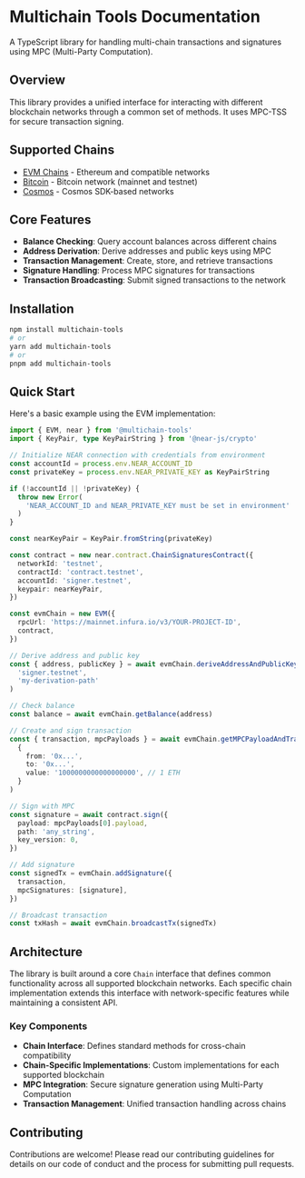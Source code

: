 # Multichain Tools Documentation

A TypeScript library for handling multi-chain transactions and signatures using MPC (Multi-Party Computation).

## Overview

This library provides a unified interface for interacting with different blockchain networks through a common set of methods. It uses MPC-TSS for secure transaction signing.

## Supported Chains

- [EVM Chains](./chains/evm.md) - Ethereum and compatible networks
- [Bitcoin](./chains/bitcoin.md) - Bitcoin network (mainnet and testnet)
- [Cosmos](./chains/cosmos.md) - Cosmos SDK-based networks

## Core Features

- **Balance Checking**: Query account balances across different chains
- **Address Derivation**: Derive addresses and public keys using MPC
- **Transaction Management**: Create, store, and retrieve transactions
- **Signature Handling**: Process MPC signatures for transactions
- **Transaction Broadcasting**: Submit signed transactions to the network

## Installation

```bash
npm install multichain-tools
# or
yarn add multichain-tools
# or
pnpm add multichain-tools
```

## Quick Start

Here's a basic example using the EVM implementation:

```ts twoslash
import { EVM, near } from '@multichain-tools'
import { KeyPair, type KeyPairString } from '@near-js/crypto'

// Initialize NEAR connection with credentials from environment
const accountId = process.env.NEAR_ACCOUNT_ID
const privateKey = process.env.NEAR_PRIVATE_KEY as KeyPairString

if (!accountId || !privateKey) {
  throw new Error(
    'NEAR_ACCOUNT_ID and NEAR_PRIVATE_KEY must be set in environment'
  )
}

const nearKeyPair = KeyPair.fromString(privateKey)

const contract = new near.contract.ChainSignaturesContract({
  networkId: 'testnet',
  contractId: 'contract.testnet',
  accountId: 'signer.testnet',
  keypair: nearKeyPair,
})

const evmChain = new EVM({
  rpcUrl: 'https://mainnet.infura.io/v3/YOUR-PROJECT-ID',
  contract,
})

// Derive address and public key
const { address, publicKey } = await evmChain.deriveAddressAndPublicKey(
  'signer.testnet',
  'my-derivation-path'
)

// Check balance
const balance = await evmChain.getBalance(address)

// Create and sign transaction
const { transaction, mpcPayloads } = await evmChain.getMPCPayloadAndTransaction(
  {
    from: '0x...',
    to: '0x...',
    value: '1000000000000000000', // 1 ETH
  }
)

// Sign with MPC
const signature = await contract.sign({
  payload: mpcPayloads[0].payload,
  path: 'any_string',
  key_version: 0,
})

// Add signature
const signedTx = evmChain.addSignature({
  transaction,
  mpcSignatures: [signature],
})

// Broadcast transaction
const txHash = await evmChain.broadcastTx(signedTx)
```

## Architecture

The library is built around a core `Chain` interface that defines common functionality across all supported blockchain networks. Each specific chain implementation extends this interface with network-specific features while maintaining a consistent API.

### Key Components

- **Chain Interface**: Defines standard methods for cross-chain compatibility
- **Chain-Specific Implementations**: Custom implementations for each supported blockchain
- **MPC Integration**: Secure signature generation using Multi-Party Computation
- **Transaction Management**: Unified transaction handling across chains

## Contributing

Contributions are welcome! Please read our contributing guidelines for details on our code of conduct and the process for submitting pull requests.
